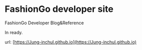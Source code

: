 # FashionGo developer site

FashionGo Developer Blog&amp;Reference<br>

In ready.<br>

url: [https://Jung-inchul.github.io](https://Jung-inchul.github.io)<br>

